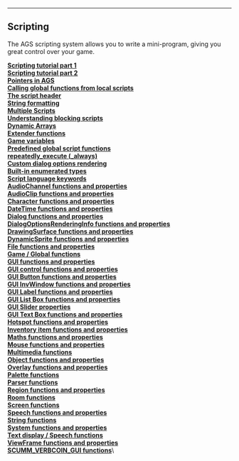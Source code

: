 []()


------------------------------------------------------------------------

Scripting
---------

The AGS scripting system allows you to write a mini-program, giving you
great control over your game.

[**Scripting tutorial part 1**](ags29#topic42)\
[**Scripting tutorial part 2**](ags30#topic43)\
[**Pointers in AGS**](ags31#Pointers)\
[**Calling global functions from local scripts**](ags32#topic44)\
[**The script header**](ags33#topic45)\
[**String formatting**](ags34#StringFormats)\
[**Multiple Scripts**](ags35#ScriptModules)\
[**Understanding blocking scripts**](ags36#BlockingScripts)\
[**Dynamic Arrays**](ags37#DynamicArrays)\
[**Extender functions**](ags38#ExtenderFunctions)\
[**Game variables**](ags39#Gamevariables)\
[**Predefined global script functions**](ags40#TextScriptEvents)\
[**repeatedly\_execute (\_always)**](ags41#RepExec)\
[**Custom dialog options rendering**](ags42#CustomDialogOptions)\
[**Built-in enumerated types**](ags43#BuiltInEnums)\
[**Script language keywords**](ags44#topic46)\
[**AudioChannel functions and
properties**](ags45#AudioChannelCommands)\
[**AudioClip functions and properties**](ags46#AudioClipCommands)\
[**Character functions and properties**](ags47#topic48)\
[**DateTime functions and properties**](ags48#topic49)\
[**Dialog functions and properties**](ags49#topic50)\
[**DialogOptionsRenderingInfo functions and
properties**](ags50#DialogOptionsRenderingInfoFunctions)\
[**DrawingSurface functions and
properties**](ags51#DrawingSurfaceFunctions)\
[**DynamicSprite functions and properties**](ags52#topic51)\
[**File functions and properties**](ags53#topic52)\
[**Game / Global functions**](ags54#GlobalCommands)\
[**GUI functions and properties**](ags55#GUIFuncsAndProps)\
[**GUI control functions and properties**](ags56#topic53)\
[**GUI Button functions and properties**](ags57#topic54)\
[**GUI InvWindow functions and properties**](ags58#GUIInvFuncs)\
[**GUI Label functions and properties**](ags59#topic55)\
[**GUI List Box functions and properties**](ags60#topic56)\
[**GUI Slider properties**](ags61#topic57)\
[**GUI Text Box functions and properties**](ags62#topic58)\
[**Hotspot functions and properties**](ags63#topic59)\
[**Inventory item functions and properties**](ags64#topic60)\
[**Maths functions and properties**](ags65#topic61)\
[**Mouse functions and properties**](ags66#topic62)\
[**Multimedia functions**](ags67#topic63)\
[**Object functions and properties**](ags68#topic64)\
[**Overlay functions and properties**](ags69#topic65)\
[**Palette functions**](ags70#topic66)\
[**Parser functions**](ags71#topic67)\
[**Region functions and properties**](ags72#topic68)\
[**Room functions**](ags73#topic69)\
[**Screen functions**](ags74#topic70)\
[**Speech functions and properties**](ags75#SpeechCommands)\
[**String functions**](ags76#topic71)\
[**System functions and properties**](ags77#topic72)\
[**Text display / Speech functions**](ags78#topic73)\
[**ViewFrame functions and properties**](ags79#topic74)\
[**SCUMM\_VERBCOIN\_GUI functions**](ags80#topic75)\

